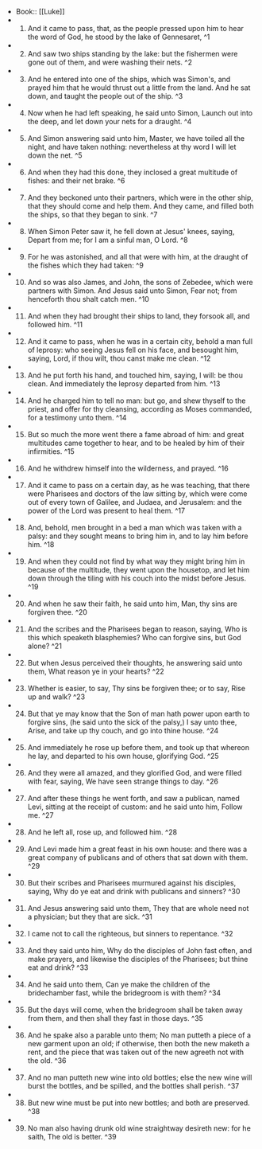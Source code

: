 - Book:: [[Luke]]
- 1. And it came to pass, that, as the people pressed upon him to hear the word of God, he stood by the lake of Gennesaret, ^1
- 2. And saw two ships standing by the lake: but the fishermen were gone out of them, and were washing their nets. ^2
- 3. And he entered into one of the ships, which was Simon's, and prayed him that he would thrust out a little from the land. And he sat down, and taught the people out of the ship. ^3
- 4. Now when he had left speaking, he said unto Simon, Launch out into the deep, and let down your nets for a draught. ^4
- 5. And Simon answering said unto him, Master, we have toiled all the night, and have taken nothing: nevertheless at thy word I will let down the net. ^5
- 6. And when they had this done, they inclosed a great multitude of fishes: and their net brake. ^6
- 7. And they beckoned unto their partners, which were in the other ship, that they should come and help them. And they came, and filled both the ships, so that they began to sink. ^7
- 8. When Simon Peter saw it, he fell down at Jesus' knees, saying, Depart from me; for I am a sinful man, O Lord. ^8
- 9. For he was astonished, and all that were with him, at the draught of the fishes which they had taken: ^9
- 10. And so was also James, and John, the sons of Zebedee, which were partners with Simon. And Jesus said unto Simon, Fear not; from henceforth thou shalt catch men. ^10
- 11. And when they had brought their ships to land, they forsook all, and followed him. ^11
- 12. And it came to pass, when he was in a certain city, behold a man full of leprosy: who seeing Jesus fell on his face, and besought him, saying, Lord, if thou wilt, thou canst make me clean. ^12
- 13. And he put forth his hand, and touched him, saying, I will: be thou clean. And immediately the leprosy departed from him. ^13
- 14. And he charged him to tell no man: but go, and shew thyself to the priest, and offer for thy cleansing, according as Moses commanded, for a testimony unto them. ^14
- 15. But so much the more went there a fame abroad of him: and great multitudes came together to hear, and to be healed by him of their infirmities. ^15
- 16. And he withdrew himself into the wilderness, and prayed. ^16
- 17. And it came to pass on a certain day, as he was teaching, that there were Pharisees and doctors of the law sitting by, which were come out of every town of Galilee, and Judaea, and Jerusalem: and the power of the Lord was present to heal them. ^17
- 18. And, behold, men brought in a bed a man which was taken with a palsy: and they sought means to bring him in, and to lay him before him. ^18
- 19. And when they could not find by what way they might bring him in because of the multitude, they went upon the housetop, and let him down through the tiling with his couch into the midst before Jesus. ^19
- 20. And when he saw their faith, he said unto him, Man, thy sins are forgiven thee. ^20
- 21. And the scribes and the Pharisees began to reason, saying, Who is this which speaketh blasphemies? Who can forgive sins, but God alone? ^21
- 22. But when Jesus perceived their thoughts, he answering said unto them, What reason ye in your hearts? ^22
- 23. Whether is easier, to say, Thy sins be forgiven thee; or to say, Rise up and walk? ^23
- 24. But that ye may know that the Son of man hath power upon earth to forgive sins, (he said unto the sick of the palsy,) I say unto thee, Arise, and take up thy couch, and go into thine house. ^24
- 25. And immediately he rose up before them, and took up that whereon he lay, and departed to his own house, glorifying God. ^25
- 26. And they were all amazed, and they glorified God, and were filled with fear, saying, We have seen strange things to day. ^26
- 27. And after these things he went forth, and saw a publican, named Levi, sitting at the receipt of custom: and he said unto him, Follow me. ^27
- 28. And he left all, rose up, and followed him. ^28
- 29. And Levi made him a great feast in his own house: and there was a great company of publicans and of others that sat down with them. ^29
- 30. But their scribes and Pharisees murmured against his disciples, saying, Why do ye eat and drink with publicans and sinners? ^30
- 31. And Jesus answering said unto them, They that are whole need not a physician; but they that are sick. ^31
- 32. I came not to call the righteous, but sinners to repentance. ^32
- 33. And they said unto him, Why do the disciples of John fast often, and make prayers, and likewise the disciples of the Pharisees; but thine eat and drink? ^33
- 34. And he said unto them, Can ye make the children of the bridechamber fast, while the bridegroom is with them? ^34
- 35. But the days will come, when the bridegroom shall be taken away from them, and then shall they fast in those days. ^35
- 36. And he spake also a parable unto them; No man putteth a piece of a new garment upon an old; if otherwise, then both the new maketh a rent, and the piece that was taken out of the new agreeth not with the old. ^36
- 37. And no man putteth new wine into old bottles; else the new wine will burst the bottles, and be spilled, and the bottles shall perish. ^37
- 38. But new wine must be put into new bottles; and both are preserved. ^38
- 39. No man also having drunk old wine straightway desireth new: for he saith, The old is better. ^39
